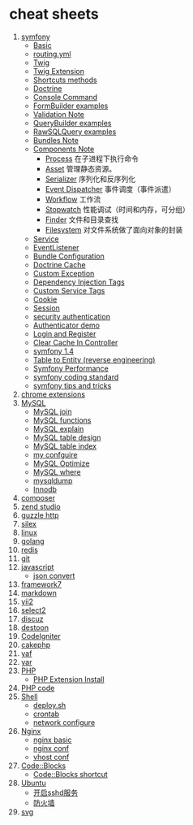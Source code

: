 # cheat sheets

1.  [symfony](src/symfony/README.md "symfony") 
	- [Basic](src/symfony/Basic.md)
	- [routing.yml](src/symfony/routing.yml.md)
	- [Twig](src/symfony/Twig.md)
	- [Twig Extension](src/symfony/TwigExtension.md)
	- [Shortcuts methods](src/symfony/ShortcutsMethods.md)
	- [Doctrine](src/symfony/Doctrine.md)
	- [Console Command](src/symfony/Console.md)
	- [FormBuilder examples](src/symfony/FormBuilder.md "FormBuilder")
	- [Validation Note](src/symfony/Validation.md) 
	- [QueryBuilder examples](src/symfony/QueryBuilder.md "QueryBuilder")
	- [RawSQLQuery examples](src/symfony/RawSQLQuery.md "RawSQLQuery")  
	- [Bundles Note](src/symfony/MyBundles.md) 
	- [Components Note](src/symfony/Components/README.md) 
		- [Process](src/symfony/Components/Process.md) 在子进程下执行命令
		- [Asset](src/symfony/Components/Asset.md) 管理静态资源。 
		- [Serializer](src/symfony/Components/Serializer.md) 序列化和反序列化
		- [Event Dispatcher](src/symfony/Components/EventDispatcher.md) 事件调度（事件派遣）
		- [Workflow](src/symfony/Components/Workflow.md) 工作流
		- [Stopwatch](src/symfony/Components/Stopwatch.md) 性能调试（时间和内存，可分组）
		- [Finder](src/symfony/Components/Finder.md) 文件和目录查找
		- [Filesystem](src/symfony/Components/Filesystem.md) 对文件系统做了面向对象的封装
	- [Service](src/symfony/Service.md)
	- [EventListener](src/symfony/EventListener.md)
	- [Bundle Configuration](src/symfony/BundleConfiguration.md)
	- [Doctrine Cache](src/symfony/DoctrineCache.md)
	- [Custom Exception](src/symfony/CustomException.md)
	- [Dependency Injection Tags](src/symfony/DependencyInjectionTags.md)
	- [Custom Service Tags](src/symfony/CustomServiceTags.md)
	- [Cookie](src/symfony/cookie.md)
	- [Session](src/symfony/session.md)
	- [security authentication](src/symfony/security-authentication.md)
	- [Authenticator demo](src/symfony/Authenticator-demo.md)
	- [Login and Register](src/symfony/LoginAndRegister.md)
	- [Clear Cache In Controller](src/symfony/ClearCacheInController.md)
	- [symfony 1.4](src/symfony/symfony1.4.md)
	- [Table to Entity (reverse engineering)](src/symfony/TableToEntity(reverse_engineering).md)
	- [Symfony Performance](src/symfony/symfony-performance.md)
	- [symfony coding standard](src/symfony/symfony-coding-standard.md)
	- [symfony tips and tricks](src/symfony/symfony-tips-and-tricks.md)
2.  [chrome extensions](src/chrome_extensions.md "chrome extensions")
3.  [MySQL](src/MySQL/README.md "mysql") 
	- [MySQL join](src/MySQL/join.md)
	- [MySQL functions](src/MySQL/functions.md)
	- [MySQL explain](src/MySQL/explain.md)
	- [MySQL table design](src/MySQL/table_design.md)
	- [MySQL table index](src/MySQL/table_index.md)
	- [my confguire](src/MySQL/my_confguire.md)
	- [MySQL Optimize](src/MySQL/optimize.md)
	- [MySQL where](src/MySQL/where.md)
	- [mysqldump](src/MySQL/mysqldump.md)
	- [Innodb](src/MySQL/Innodb.md)
4.  [composer](src/composer.md "mysql") 
5.  [zend studio](src/zend_studio.md "zend studio")
6.  [guzzle http](src/guzzlehttp.md "guzzle http")
7.  [silex](src/silex.md "silex")
8.  [linux](src/linux.md "linux")
9.  [golang](src/golang.md "golang")
10. [redis](src/redis.md "redis")
11. [git](src/git.md "git")
12. [javascript](src/javascript.md "javascript")
	- [json convert](json.md)
13. [framework7](src/framework7.md "framework7")
14. [markdown](src/markdown.md "markdown")
15. [yii2](src/yii2.md)
16. [select2](src/select2.md)
17. [discuz](src/discuz.md)
18. [destoon](src/destoon.md)
19. [CodeIgniter](src/CodeIgniter.md)
20. [cakephp](src/cakephp.md)
21. [yaf](src/yaf.md)
22. [yar](src/yar.md)
23. [PHP](src/php.md)
	- [PHP Extension Install](src/PHP/php-extension-install.md)
24. [PHP code](src/php_code.md)
25. [Shell](src/Shell/README.md)
	- [deploy.sh](src/Shell/deploy.sh.md)
	- [crontab](src/Shell/crontab.md)
	- [network configure](src/Shell/network_configure.md)
26. [Nginx](src/nginx.md)
	- [nginx basic](src/Nginx/nginx_basic.md)
	- [nginx conf](src/Nginx/nginx.conf.md)
	- [vhost conf](src/Nginx/vhost.md)
27. [Code::Blocks](CodeBlocks.md)
	- [Code::Blocks shortcut](src/CodeBlocks/shortcut.md)
28. [Ubuntu](src/Ubuntu/README.md)
	- [开启sshd服务](src/Ubuntu/sshd.md)
	- [防火墙](src/Ubuntu/firewall.md)
29. [svg](src/svg.md)